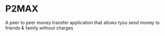 # P2MAX
A peer to peer money transfer application that allows tyou send money to friends & family without charges 

